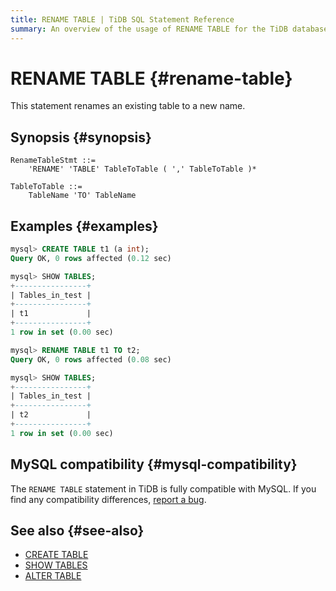 ```yaml
---
title: RENAME TABLE | TiDB SQL Statement Reference
summary: An overview of the usage of RENAME TABLE for the TiDB database.
---
```


# RENAME TABLE {#rename-table}

This statement renames an existing table to a new name.

## Synopsis {#synopsis}

```ebnf+diagram
RenameTableStmt ::=
    'RENAME' 'TABLE' TableToTable ( ',' TableToTable )*

TableToTable ::=
    TableName 'TO' TableName
```

## Examples {#examples}

```sql
mysql> CREATE TABLE t1 (a int);
Query OK, 0 rows affected (0.12 sec)

mysql> SHOW TABLES;
+----------------+
| Tables_in_test |
+----------------+
| t1             |
+----------------+
1 row in set (0.00 sec)

mysql> RENAME TABLE t1 TO t2;
Query OK, 0 rows affected (0.08 sec)

mysql> SHOW TABLES;
+----------------+
| Tables_in_test |
+----------------+
| t2             |
+----------------+
1 row in set (0.00 sec)
```

## MySQL compatibility {#mysql-compatibility}

The `RENAME TABLE` statement in TiDB is fully compatible with MySQL. If you find any compatibility differences, [report a bug](https://docs.pingcap.com/tidb/stable/support).

## See also {#see-also}

-   [CREATE TABLE](/sql-statements/sql-statement-create-table.md)
-   [SHOW TABLES](/sql-statements/sql-statement-show-tables.md)
-   [ALTER TABLE](/sql-statements/sql-statement-alter-table.md)
